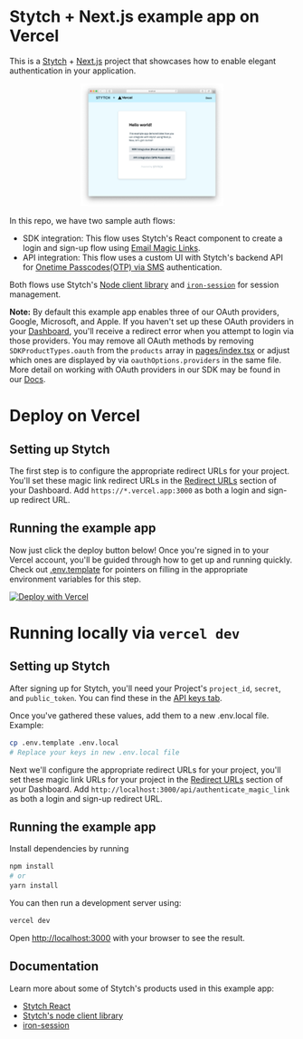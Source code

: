 # Stytch + Next.js example app on Vercel

This is a [Stytch](https://stytch.com) + [Next.js](https://nextjs.org/) project that showcases how to enable elegant authentication in your application.

<p align="center"><img src="./public/example-app-image.png" alt="stytch" width="50%"/></p>

In this repo, we have two sample auth flows:

- SDK integration: This flow uses Stytch's React component to create a login and sign-up flow using [Email Magic Links](https://stytch.com/docs/api/send-by-email).
- API integration: This flow uses a custom UI with Stytch's backend API for [Onetime Passcodes(OTP) via SMS](https://stytch.com/docs/api/sms-otp-overview) authentication.

Both flows use Stytch's [Node client library](https://github.com/stytchauth/stytch-node) and [`iron-session`](https://github.com/vvo/next-iron-session) for session management.

**Note:** By default this example app enables three of our OAuth providers, Google, Microsoft, and Apple. If you haven't set up these OAuth providers in your [Dashboard](https://stytch.com/dashboard/oauth), you'll receive a redirect error when you attempt to login via those providers. You may remove all OAuth methods by removing `SDKProductTypes.oauth` from the `products` array in [pages/index.tsx](pages/index.tsx) or adjust which ones are displayed by via `oauthOptions.providers` in the same file. More detail on working with OAuth providers in our SDK may be found in our [Docs](https://stytch.com/docs/javascript-sdk#javascript-sdk/oauth).

# Deploy on Vercel

## Setting up Stytch

The first step is to configure the appropriate redirect URLs for your project. You'll set these magic link redirect URLs in the [Redirect URLs](https://stytch.com/dashboard/redirect-urls) section of your Dashboard. Add `https://*.vercel.app:3000` as both a login and sign-up redirect URL.

## Running the example app

Now just click the deploy button below! Once you're signed in to your Vercel account, you'll be guided through how to get up and running quickly. Check out [.env.template](.env.template) for pointers on filling in the appropriate environment variables for this step.

[![Deploy with Vercel](https://vercel.com/button)](https://vercel.com/new/clone?repository-url=https%3A%2F%2Fgithub.com%2Fvercel%2Fnext.js%2Fblob%2Fcanary%2Fexamples%2Fauth-with-stytch%2F&env=STYTCH_PROJECT_ENV,STYTCH_PROJECT_ID,STYTCH_SECRET,NEXT_PUBLIC_STYTCH_PUBLIC_TOKEN,IRON_SESSION_PASSWORD,IRON_SESSION_COOKIE_NAME&envDescription=All%20variables%20here%20need%20values%2C%20see%20the%20following%20link%20for%20pointers%20on%20how%20to%20feel%20these%20out.&envLink=https%3A%2F%2Fgithub.com%2Fvercel%2Fnext.js%2Fblob%2Fcanary%2Fexamples%2Fauth-with-stytch%2F.env.template&project-name=stytch-nextjs-vercel&repo-name=stytch-nextjs-vercel&demo-title=Stytch%20on%20Next.js%20with%20Vercel&demo-description=Next.js%20example%20app%20using%20Stytch%20authentication&demo-url=https%3A%2F%2Fgithub.com%2Fvercel%2Fnext.js%2Fblob%2Fcanary%2Fexamples%2Fauth-with-stytch&demo-image=https%3A%2F%2Fstytch.com%2Flogo-preview.png)

# Running locally via `vercel dev`

## Setting up Stytch

After signing up for Stytch, you'll need your Project's `project_id`, `secret`, and `public_token`. You can find these in the [API keys tab](https://stytch.com/dashboard/api-keys).

Once you've gathered these values, add them to a new .env.local file.
Example:

```bash
cp .env.template .env.local
# Replace your keys in new .env.local file
```

Next we'll configure the appropriate redirect URLs for your project, you'll set these magic link URLs for your project in the [Redirect URLs](https://stytch.com/dashboard/redirect-urls) section of your Dashboard. Add `http://localhost:3000/api/authenticate_magic_link` as both a login and sign-up redirect URL.

## Running the example app

Install dependencies by running

```bash
npm install
# or
yarn install
```

You can then run a development server using:

```bash
vercel dev
```

Open [http://localhost:3000](http://localhost:3000) with your browser to see the result.

## Documentation

Learn more about some of Stytch's products used in this example app:

- [Stytch React](https://www.npmjs.com/package/@stytch/stytch-react)
- [Stytch's node client library](https://www.npmjs.com/package/stytch)
- [iron-session](https://github.com/vvo/next-iron-session)
